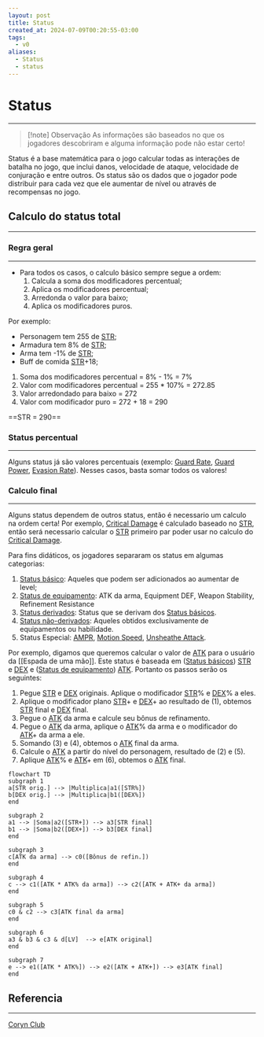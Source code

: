 ```yaml
---
layout: post
title: Status
created_at: 2024-07-09T00:20:55-03:00
tags:
  - v0
aliases:
  - Status
  - status
---
```

# Status
---

> [!note] Observação
> As informações são baseados no que os jogadores descobriram e alguma informação pode não estar certo!

Status é a base matemática para o jogo calcular todas as interações de batalha no jogo, que inclui danos, velocidade de ataque, velocidade de conjuração e entre outros. Os status são os dados que o jogador pode distribuir para cada vez que ele aumentar de nível ou através de recompensas no jogo.
## Calculo do status total
---

### Regra geral
---
 - Para todos os casos, o calculo básico sempre segue a ordem: 
	1. Calcula a soma dos modificadores percentual;
	2. Aplica os modificadores percentual;
	3. Arredonda o valor para baixo;
	4. Aplica os modificadores puros.

Por exemplo:
 - Personagem tem 255 de [STR](2024-07-09-Toram_STR.md);
 - Armadura tem 8% de [STR](2024-07-09-Toram_STR.md);
 - Arma tem -1% de [STR](2024-07-09-Toram_STR.md);
 - Buff de comida [STR](2024-07-09-Toram_STR.md)+18;

1. Soma dos modificadores percentual = 8% - 1% = 7%
2. Valor com modificadores percentual = 255 * 107% = 272.85
3. Valor arredondado para baixo = 272
4. Valor com modificador puro = 272 + 18 = 290

==STR = 290==

### Status percentual
---
Alguns status já são valores percentuais (exemplo: [Guard Rate](2024-07-09-Toram_Guard_Rate.md), [Guard Power](2024-07-09-Toram_Guard_Power.md), [Evasion Rate](2024-07-09-Toram_Evasion_Rate.md)). Nesses casos, basta somar todos os valores!

### Calculo final
---
Alguns status dependem de outros status, então é necessario um calculo na ordem certa! Por exemplo, [Critical Damage](2024-07-09-Toram_Critical_Damage.md) é calculado baseado no [STR](2024-07-09-Toram_STR.md), então será necessario calcular o [STR](2024-07-09-Toram_STR.md) primeiro par poder usar no calculo do [Critical Damage](2024-07-09-Toram_Critical_Damage.md).  

Para fins didáticos, os jogadores separaram os status em algumas categorias:
1. [Status básico](2024-07-09-Toram_Status_basico.md): Aqueles que podem ser adicionados ao aumentar de level;
2. [Status de equipamento](2024-07-09-Toram_Status_de_equipamento.md): ATK da arma, Equipment DEF, Weapon Stability, Refinement Resistance
3. [Status derivados](2024-07-09-Toram_Status%20derivados.md): Status que se derivam dos [Status básicos](2024-07-09-Toram_Status_basico.md).
4. [Status não-derivados](2024-07-09-Toram_Status%20não-derivados.md): Aqueles obtidos exclusivamente de equipamentos ou habilidade.
5. Status Especial: [AMPR](2024-07-09-Toram_AMPR.md), [Motion Speed](2024-07-09-Toram_Motion_Speed.md), [Unsheathe Attack](2024-07-09-Toram_Unsheathe_Attack.md).

Por exemplo, digamos que queremos calcular o valor de [ATK](2024-07-09-Toram_ATK.md) para o usuário da [[Espada de uma mão]]. Este status é baseada em ([Status básicos](2024-07-09-Toram_Status_basico.md)) [STR](2024-07-09-Toram_STR.md) e [DEX](2024-07-09-Toram_DEX.md) e ([Status de equipamento](2024-07-09-Toram_Status_de_equipamento.md)) [ATK](2024-07-09-Toram_ATK.md). Portanto os passos serão os seguintes:
1. Pegue [STR](2024-07-09-Toram_STR.md) e [DEX](2024-07-09-Toram_DEX.md) originais. Aplique o modificador [STR](2024-07-09-Toram_STR.md)% e [DEX](2024-07-09-Toram_DEX.md)% a eles.
2. Aplique o modificador plano [STR](2024-07-09-Toram_STR.md)+ e [DEX](2024-07-09-Toram_DEX.md)+ ao resultado de (1), obtemos [STR](2024-07-09-Toram_STR.md) final e [DEX](2024-07-09-Toram_DEX.md) final.
3. Pegue o [ATK](2024-07-09-Toram_ATK.md) da arma e calcule seu bônus de refinamento.
4. Pegue o [ATK](2024-07-09-Toram_ATK.md) da arma, aplique o [ATK](2024-07-09-Toram_ATK.md)% da arma e o modificador do [ATK](2024-07-09-Toram_ATK.md)+ da arma a ele.
5. Somando (3) e (4), obtemos o [ATK](2024-07-09-Toram_ATK.md) final da arma.
6. Calcule o [ATK](2024-07-09-Toram_ATK.md) a partir do nível do personagem, resultado de (2) e (5).
7. Aplique [ATK](2024-07-09-Toram_ATK.md)% e [ATK](2024-07-09-Toram_ATK.md)+ em (6), obtemos o [ATK](2024-07-09-Toram_ATK.md) final.

```mermaid
flowchart TD
subgraph 1
a[STR orig.] --> |Multiplica|a1([STR%]) 
b[DEX orig.] --> |Multiplica|b1([DEX%])
end

subgraph 2
a1 --> |Soma|a2([STR+]) --> a3[STR final]
b1 --> |Soma|b2([DEX+]) --> b3[DEX final]
end

subgraph 3
c[ATK da arma] --> c0([Bônus de refin.]) 
end

subgraph 4
c --> c1([ATK * ATK% da arma]) --> c2([ATK + ATK+ da arma])
end

subgraph 5
c0 & c2 --> c3[ATK final da arma]
end

subgraph 6
a3 & b3 & c3 & d[LV]  --> e[ATK original]
end

subgraph 7
e --> e1([ATK * ATK%]) --> e2([ATK + ATK+]) --> e3[ATK final]
end
```


## Referencia
---
[Coryn Club](https://coryn.club/guide.php?key=status)


